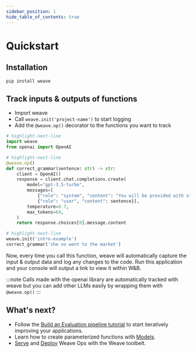 ```yaml
---
sidebar_position: 1
hide_table_of_contents: true
---
```


# Quickstart

## Installation

`pip install weave`

## Track inputs & outputs of functions

- Import weave
- Call `weave.init('project-name')` to start logging
- Add the `@weave.op()` decorator to the functions you want to track

```python
# highlight-next-line
import weave
from openai import OpenAI

# highlight-next-line
@weave.op()
def correct_grammar(sentence: str) -> str:
    client = OpenAI()
    response = client.chat.completions.create(
        model="gpt-3.5-turbo",
        messages=[
            {"role": "system", "content": "You will be provided with statements, and your task is to convert them to standard English." },
            {"role": "user", "content": sentence}],
        temperature=0.7,
        max_tokens=64,
    )
    return response.choices[0].message.content

# highlight-next-line
weave.init('intro-example')
correct_grammar('she no went to the market')
```

Now, every time you call this function, weave will automatically capture the input & output data and log any changes to the code. 
Run this application and your console will output a link to view it within W&B.

:::note
Calls made with the openai library are automatically tracked with weave but you can add other LLMs easily by wrapping them with `@weave.op()`
:::

## What's next?

- Follow the [Build an Evaluation pipeline tutorial](/docs/get-started/tutorial) to start iteratively improving your applications.
- Learn how to create parameterized functions with [Models](/docs/using-weave/models).
- [Serve](/using-weave/serve) and [Deploy](/using-weave/deploy) Weave Ops with the Weave toolbelt.
